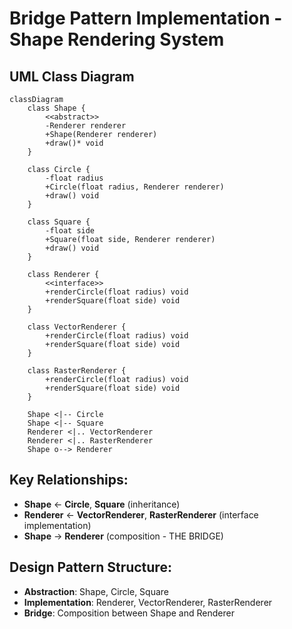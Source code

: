 # Bridge Pattern Implementation - Shape Rendering System

## UML Class Diagram

```mermaid
classDiagram
    class Shape {
        <<abstract>>
        -Renderer renderer
        +Shape(Renderer renderer)
        +draw()* void
    }
    
    class Circle {
        -float radius
        +Circle(float radius, Renderer renderer)
        +draw() void
    }
    
    class Square {
        -float side
        +Square(float side, Renderer renderer)
        +draw() void
    }
    
    class Renderer {
        <<interface>>
        +renderCircle(float radius) void
        +renderSquare(float side) void
    }
    
    class VectorRenderer {
        +renderCircle(float radius) void
        +renderSquare(float side) void
    }
    
    class RasterRenderer {
        +renderCircle(float radius) void
        +renderSquare(float side) void
    }
    
    Shape <|-- Circle
    Shape <|-- Square
    Renderer <|.. VectorRenderer
    Renderer <|.. RasterRenderer
    Shape o--> Renderer
```

## Key Relationships:
- **Shape** ← **Circle**, **Square** (inheritance)
- **Renderer** ← **VectorRenderer**, **RasterRenderer** (interface implementation)  
- **Shape** → **Renderer** (composition - THE BRIDGE)

## Design Pattern Structure:
- **Abstraction**: Shape, Circle, Square
- **Implementation**: Renderer, VectorRenderer, RasterRenderer
- **Bridge**: Composition between Shape and Renderer
